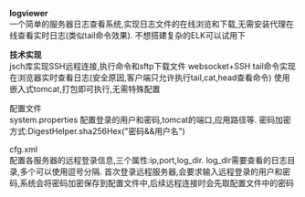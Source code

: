 **logviewer**<br>
一个简单的服务器日志查看系统,实现日志文件的在线浏览和下载,无需安装代理在线查看实时日志(类似tail命令效果). 不想搭建复杂的ELK可以试用下

**技术实现**<br>
jsch库实现SSH远程连接,执行命令和sftp下载文件
websocket+SSH tail命令实现在浏览器实时查看日志(安全原因,客户端只允许执行tail,cat,head查看命令)
使用嵌入式tomcat,打包即可执行,无需特殊配置<br>

配置文件<br>
system.properties
配置登录的用户和密码,tomcat的端口,应用路径等. 密码加密方式:DigestHelper.sha256Hex("密码&&用户名")<br>

cfg.xml<br>
配置各服务器的远程登录信息,三个属性:ip,port,log_dir. log_dir需要查看的日志目录,多个可以使用逗号分隔.
首次登录远程服务器,会要求输入远程登录的用户和密码,系统会将密码加密保存到配置文件中,后续远程连接时会先取配置文件中的密码